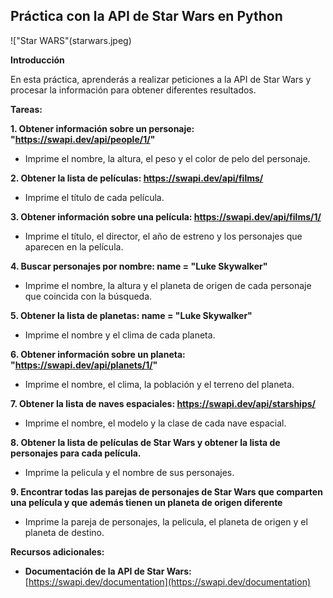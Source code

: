 ## Práctica con la API de Star Wars en Python

!["Star WARS"(starwars.jpeg)

**Introducción**

En esta práctica, aprenderás a realizar peticiones a la API de Star Wars y procesar la información para obtener diferentes resultados.

**Tareas:**

**1. Obtener información sobre un personaje:  "https://swapi.dev/api/people/1/"**

* Imprime el nombre, la altura, el peso y el color de pelo del personaje.

**2. Obtener la lista de películas: https://swapi.dev/api/films/**

* Imprime el título de cada película.

**3. Obtener información sobre una película: https://swapi.dev/api/films/1/**

* Imprime el título, el director, el año de estreno y los personajes que aparecen en la película.

**4. Buscar personajes por nombre: name = "Luke Skywalker"**

* Imprime el nombre, la altura y el planeta de origen de cada personaje que coincida con la búsqueda.

**5. Obtener la lista de planetas: name = "Luke Skywalker"**

* Imprime el nombre y el clima de cada planeta.

**6. Obtener información sobre un planeta: "https://swapi.dev/api/planets/1/"**

* Imprime el nombre, el clima, la población y el terreno del planeta.

**7. Obtener la lista de naves espaciales: https://swapi.dev/api/starships/**

* Imprime el nombre, el modelo y la clase de cada nave espacial.
  
**8. Obtener la lista de películas de Star Wars y obtener la lista de personajes para cada película.**

* Imprime la pelicula y el nombre de sus personajes.

**9. Encontrar todas las parejas de personajes de Star Wars que comparten una película y que además tienen un planeta de origen diferente**

* Imprime la pareja de personajes, la pelicula, el planeta de origen y el planeta de destino.
  


**Recursos adicionales:**

* **Documentación de la API de Star Wars:** [https://swapi.dev/documentation](https://swapi.dev/documentation)
